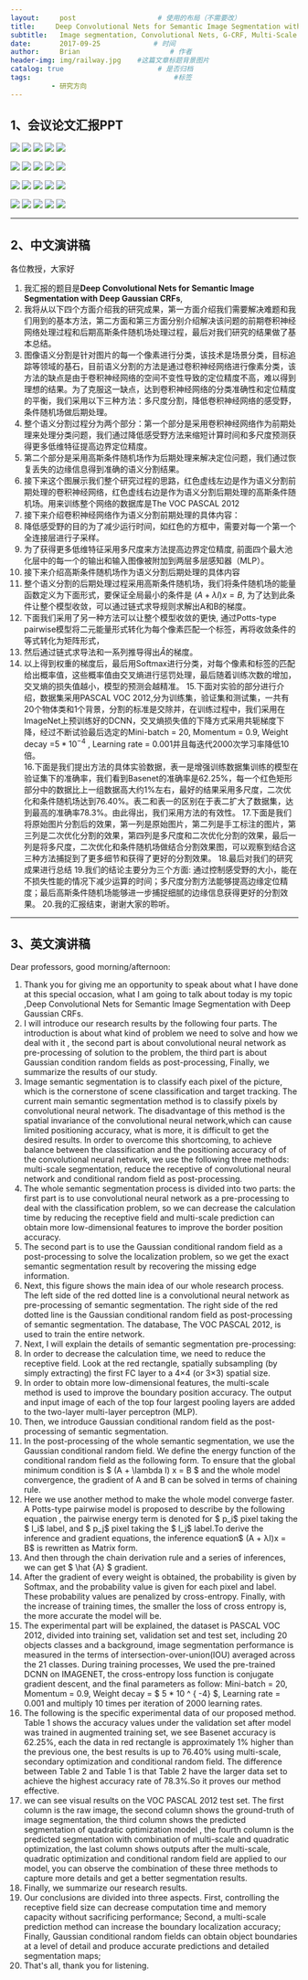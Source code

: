 ```yaml
---
layout:     post                    # 使用的布局（不需要改）
title:     Deep Convolutional Nets for Semantic Image Segmentation with Deep Gaussian CRFs               # 标题 
subtitle:   Image segmentation, Convolutional Nets, G-CRF, Multi-Scale Prediction  #副标题
date:       2017-09-25             # 时间
author:     Brian                      # 作者
header-img: img/railway.jpg    #这篇文章标题背景图片
catalog: true                       # 是否归档
tags:                                   #标签
          - 研究方向
---
```


## 1、会议论文汇报PPT


![](https://i.imgur.com/6uH8w0w.png)
![](https://i.imgur.com/C8me9BC.png)
![](https://i.imgur.com/QwqHDgS.png)
![](https://i.imgur.com/IF0SwJB.png)
![](https://i.imgur.com/udxmhiP.png)

![](https://i.imgur.com/FaxK2y8.png)
![](https://i.imgur.com/XyQ8xif.png)
![](https://i.imgur.com/avRSuT0.png)
![](https://i.imgur.com/9jS4zHB.png)
![](https://i.imgur.com/6FcoDDB.png)

![](https://i.imgur.com/ain5alI.png)
![](https://i.imgur.com/A2GwDd5.png)
![](https://i.imgur.com/jr60kCH.png)
![](https://i.imgur.com/Ss1ZAfH.png)
![](https://i.imgur.com/loU2aSh.png)

![](https://i.imgur.com/ZiKLFsW.png)
![](https://i.imgur.com/zv0EudO.png)
![](https://i.imgur.com/fVa3S3F.png)
![](https://i.imgur.com/7K53LxF.png)
![](https://i.imgur.com/2wuLmdN.png)

___

## 2、中文演讲稿

各位教授，大家好

1. 我汇报的题目是**Deep Convolutional Nets for Semantic Image Segmentation with Deep Gaussian CRFs**,
2. 我将从以下四个方面介绍我的研究成果，第一方面介绍我们需要解决难题和我们用到的基本方法，第二方面和第三方面分别介绍解决该问题的前期卷积神经网络处理过程和后期高斯条件随机场处理过程，最后对我们研究的结果做了基本总结。    
3. 图像语义分割是针对图片的每一个像素进行分类，该技术是场景分类，目标追踪等领域的基石，目前语义分割的方法是通过卷积神经网络进行像素分类，该方法的缺点是由于卷积神经网络的空间不变性导致的定位精度不高，难以得到理想的结果。为了克服这一缺点，达到卷积神经网络的分类准确性和定位精度的平衡，我们采用以下三种方法：多尺度分割，降低卷积神经网络的感受野，条件随机场做后期处理。
4. 整个语义分割过程分为两个部分：第一个部分是采用卷积神经网络作为前期处理来处理分类问题，我们通过降低感受野方法来缩短计算时间和多尺度预测获得更多低维特征提高边界定位精度。
5. 第二个部分是采用高斯条件随机场作为后期处理来解决定位问题，我们通过恢复丢失的边缘信息得到准确的语义分割结果。
6. 接下来这个图展示我们整个研究过程的思路，红色虚线左边是作为语义分割前期处理的卷积神经网络，红色虚线右边是作为语义分割后期处理的高斯条件随机场。用来训练整个网络的数据库是The VOC PASCAL 2012
7. 接下来介绍卷积神经网络作为语义分割前期处理的具体内容：
8. 降低感受野的目的为了减少运行时间，如红色的方框中，需要对每一个第一个全连接层进行子采样。
9. 为了获得更多低维特征采用多尺度来方法提高边界定位精度, 前面四个最大池化层中的每一个的输出和输入图像被附加到两层多层感知器（MLP）。
10. 接下来介绍高斯条件随机场作为语义分割后期处理的具体内容
11. 整个语义分割的后期处理过程采用高斯条件随机场，我们将条件随机场的能量函数定义为下面形式，要保证全局最小的条件是 $(A+\lambda I)x = B$, 为了达到此条件让整个模型收敛，可以通过链式求导规则求解出A和B的梯度。
12. 下面我们采用了另一种方法可以让整个模型收敛的更快, 通过Potts-type pairwise模型将二元能量形式转化为每个像素匹配一个标签，再将收敛条件的等式转化为矩阵形式，
13. 然后通过链式求导法和一系列推导得出$\hat{A}$的梯度。
14. 以上得到权重的梯度后，最后用Softmax进行分类，对每个像素和标签的匹配给出概率值，这些概率值由交叉熵进行惩罚处理，最后随着训练次数的增加，交叉熵的损失值越小，模型的预测会越精准。
   15.下面对实验的部分进行介绍，数据集采用PASCAL VOC 2012,分为训练集，验证集和测试集，一共有20个物体类和1个背景，分割的标准是交除并，在训练过程中，我们采用在ImageNet上预训练好的DCNN，交叉熵损失值的下降方式采用共轭梯度下降，经过不断试验最后选定的Mini-batch = 20, Momentum = 0.9, Weight decay =$5*10^{-4}$ , Learning rate = 0.001并且每迭代2000次学习率降低10倍。    
   16.下面是我们提出方法的具体实验数据，表一是增强训练数据集训练的模型在验证集下的准确率，我们看到Basenet的准确率是62.25%，每一个红色矩形部分中的数据比上一组数据高大约1%左右，最好的结果采用多尺度，二次优化和条件随机场达到76.40%。表二和表一的区别在于表二扩大了数据集，达到最高的准确率78.3%。由此得出，我们采用方法的有效性。
   17.下面是我们将原始图片分割后的效果，第一列是原始图片，第二列是手工标注的图片，第三列是二次优化分割的效果，第四列是多尺度和二次优化分割的效果，最后一列是将多尺度，二次优化和条件随机场做结合分割效果图，可以观察到结合这三种方法捕捉到了更多细节和获得了更好的分割效果。
   18.最后对我们的研究成果进行总结
   19.我们的结论主要分为三个方面: 通过控制感受野的大小，能在不损失性能的情况下减少运算的时间；多尺度分割方法能够提高边缘定位精度；最后高斯条件随机场能够进一步捕捉细腻的边缘信息获得更好的分割效果。
   20.我的汇报结束，谢谢大家的聆听。


___

## 3、英文演讲稿

Dear professors, good morning/afternoon:

1. Thank you for giving me an opportunity to speak about what I have done at this special occasion, what I am going to talk about today is my topic ,Deep Convolutional Nets for Semantic Image Segmentation with Deep Gaussian CRFs.
2. I will introduce our research results by the following four parts. The  introduction is about what kind of problem we need to solve  and how we deal with it , the second part is about convolutional neural network as pre-processing of solution to the problem, the third part is about Gaussian condition random fields as post-processing, Finally, we summarize the results of our study.
3. Image semantic segmentation is to classify each pixel of the picture, which is the cornerstone of scene classification and target tracking. The current main semantic segmentation method is to classify pixels by convolutional neural network. The disadvantage of this method is the spatial invariance of the convolutional neural network,which can cause limited positioning accuracy, what is more, it is difficult to get the  desired results. In order to overcome this shortcoming, to achieve balance between the classification and the positioning accuracy of of the convolutional neural network, we use the following three methods: multi-scale segmentation, reduce the receptive of  convolutional neural network and conditional random field as post-processing.
4. The whole semantic segmentation process is divided into two parts: the first part is to use convolutional  neural network as a pre-processing to deal with the classification problem, so we can decrease the calculation time by reducing the receptive field and multi-scale prediction can  obtain more low-dimensional features to improve the border position accuracy.
5. The second part is to use the Gaussian conditional random field as a post-processing to solve the localization problem, so  we get the exact semantic segmentation result by recovering the missing edge information.
6. Next, this figure shows the main idea of our whole research process. The left side of the red dotted line is a convolutional neural network as pre-processing of semantic segmentation.  The right side of the red dotted line is the Gaussian conditional random field as post-processing of semantic segmentation. The database, The VOC PASCAL 2012, is used to train the entire network.
7. Next, I will explain the details of semantic segmentation pre-processing:
8. In order to decrease the calculation time, we need to reduce the receptive field.  Look at the red rectangle, spatially subsampling (by simply extracting) the first FC layer to a 4×4 (or 3×3) spatial size.
9. In order to obtain more low-dimensional features, the multi-scale method is used to improve the boundary position accuracy. The output and input image of each of the top four largest pooling layers are added to the two-layer multi-layer perceptron (MLP).
10. Then, we introduce Gaussian conditional random field as the  post-processing  of semantic segmentation.
11. In the post-processing of the whole semantic segmentation, we use the Gaussian conditional random field. We define the energy function of the conditional random field as the following form. To ensure that the global minimum condition is $ (A + \lambda I) x = B $ and the whole model convergence,  the gradient of A and B can be solved in terms of chaining rule.
12. Here we use another method to make the whole model converge faster. A Potts-type pairwise model is
    proposed to describe by the  following equation , the pairwise energy term is denoted for $ p_i$ pixel taking the $ l_i$ label, and  $ p_j$ pixel taking the $ l_j$ label.To derive the inference and gradient equations, the inference equation$ (A + λI)x = B$ is rewritten as Matrix form.
13. And then through the chain derivation rule and a series of inferences, we can get  $ \hat {A} $  gradient.
14. After the gradient of every weight is obtained, the probability is given by Softmax, and the probability value is given for each pixel and label. These probability values are penalized by cross-entropy. Finally, with the increase of training times, the smaller the loss of cross entropy is, the more accurate the model will be.
15. The experimental part will be explained, the dataset is PASCAL VOC 2012, divided into training set, validation set and test set, including 20 objects classes and a background, image segmentation performance is measured in the terms of intersection-over-union(IOU) averaged across the 21 classes. During training processes, We used the pre-trained DCNN on IMAGENET, the cross-entropy loss function is conjugate gradient descent, and the final parameters as follow:  Mini-batch = 20, Momentum = 0.9, Weight decay = $ 5 * 10 ^ { -4} $, Learning rate = 0.001 and multiply 10 times per iteration of 2000 learning rates.
16. The following is the specific experimental data of our proposed method. Table 1 shows  the accuracy values under the validation set after model was trained in augmented training set, we see Basenet accuracy is 62.25%, each the data in red rectangle is approximately 1% higher than the previous one, the best results is up to  76.40% using multi-scale, secondary optimization and conditional random field. The difference between Table 2 and Table 1 is that Table 2 have the larger data set to achieve the highest accuracy rate of 78.3%.So it proves our method effective.
17. we can see visual results on the VOC PASCAL 2012 test set. The first column is the raw image, the second column shows the ground-truth of image segmentation, the third column shows the predicted segmentation of quadratic optimization model , the fourth column is  the predicted segmentation with combination of multi-scale and quadratic optimization, the last column shows outputs after the multi-scale, quadratic optimization and conditional random field are applied to our model, you can observe the combination of these three methods to capture more details and get a better segmentation results.
18. Finally, we summarize our research results.
19. Our conclusions are divided into three aspects. First, controlling the receptive field size can decrease computation time and memory capacity without sacrificing performance; Second,  a multi-scale prediction method can increase the boundary localization accuracy; Finally, Gaussian conditional random fields can obtain object boundaries at a level of detail and produce accurate predictions and detailed segmentation maps;
20. That's all, thank you for listening.



<html>
<head>
<title>MathJax TeX Test Page</title>
<script type="text/x-mathjax-config">
  MathJax.Hub.Config({tex2jax: {inlineMath: [['$','$'], ['\\(','\\)']]}});
</script>
<script type="text/javascript" async src="https://cdn.mathjax.org/mathjax/latest/MathJax.js?config=TeX-AMS_CHTML">
</script>
</head>
<body>





















